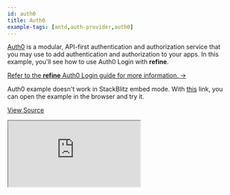 ```yaml
---
id: auth0
title: Auth0
example-tags: [antd,auth-provider,auth0]
---
```


[Auth0](https://auth0.com/) is a modular, API-first authentication and authorization service that you may use to add authentication and authorization to your apps. In this example, you'll see how to use Auth0 Login with **refine**.

[Refer to the **refine** Auth0 Login guide for more information. →](/docs/advanced-tutorials/auth/auth0/)

Auth0 example doesn't work in StackBlitz embed mode. With [this](https://ussft.csb.app/) link, you can open the example in the browser and try it.

[View Source](https://github.com/pankod/refine/tree/master/examples/authProvider/auth0)

<iframe loading="lazy" src="https://stackblitz.com//github/pankod/refine/tree/master/examples/authProvider/auth0?embed=1&view=preview&theme=dark&preset=node"
    style={{width: "100%", height:"80vh", border: "0px", borderRadius: "8px", overflow:"hidden"}}
    title="refine-auth0-example"
></iframe>
